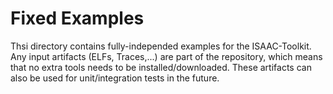 # Fixed Examples

Thsi directory contains fully-independed examples for the ISAAC-Toolkit. Any input artifacts (ELFs, Traces,...) are part of the repository, which means that no extra tools needs to be installed/downloaded. These artifacts can also be used for unit/integration tests in the future.